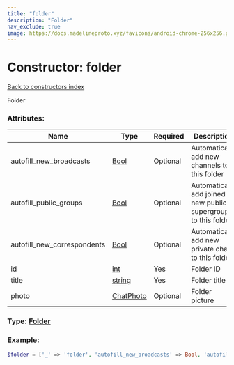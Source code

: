 ```yaml
---
title: "folder"
description: "Folder"
nav_exclude: true
image: https://docs.madelineproto.xyz/favicons/android-chrome-256x256.png
---
```

# Constructor: folder  
[Back to constructors index](index.md)



Folder

### Attributes:

| Name     |    Type       | Required | Description |
|----------|---------------|----------|-------------|
|autofill\_new\_broadcasts|[Bool](../types/Bool.md) | Optional|Automatically add new channels to this folder|
|autofill\_public\_groups|[Bool](../types/Bool.md) | Optional|Automatically add joined new public supergroups to this folder|
|autofill\_new\_correspondents|[Bool](../types/Bool.md) | Optional|Automatically add new private chats to this folder|
|id|[int](../types/int.md) | Yes|Folder ID|
|title|[string](../types/string.md) | Yes|Folder title|
|photo|[ChatPhoto](../types/ChatPhoto.md) | Optional|Folder picture|



### Type: [Folder](../types/Folder.md)


### Example:

```php
$folder = ['_' => 'folder', 'autofill_new_broadcasts' => Bool, 'autofill_public_groups' => Bool, 'autofill_new_correspondents' => Bool, 'id' => int, 'title' => 'string', 'photo' => ChatPhoto];
```  
